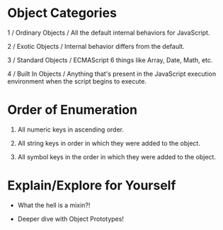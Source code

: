 
# Object Categories

1 / Ordinary Objects / All the default internal behaviors for JavaScript.

2 / Exotic Objects / Internal behavior differs from the default. 

3 / Standard Objects / ECMAScript 6 things like Array, Date, Math, etc.

4 / Built In Objects / Anything that's present in the JavaScript execution environment when the script begins to execute. 

# Order of Enumeration

1. All numeric keys in ascending order. 

2. All string keys in order in which they were added to the object. 

3. All symbol keys in the order in which they were added to the object.

# Explain/Explore for Yourself

- What the hell is a mixin?!

- Deeper dive with Object Prototypes!
